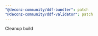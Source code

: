 ```yaml
---
"@deconz-community/ddf-bundler": patch
"@deconz-community/ddf-validator": patch
---
```


Cleanup build
